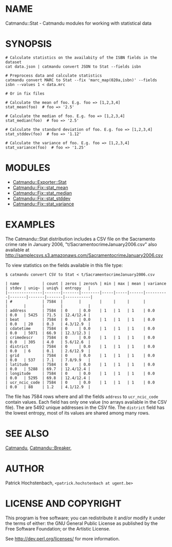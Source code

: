 # NAME

Catmandu::Stat - Catmandu modules for working with statistical data

# SYNOPSIS

    # Calculate statistics on the availabity of the ISBN fields in the dataset
    cat data.json | catmandu convert JSON to Stat --fields isbn

    # Preprocess data and calculate statistics
    catmandu convert MARC to Stat --fix 'marc_map(020a,isbn)' --fields isbn --values 1 < data.mrc

    # Or in fix files

    # Calculate the mean of foo. E.g. foo => [1,2,3,4]
    stat_mean(foo)  # foo => '2.5'

    # Calculate the median of foo. E.g. foo => [1,2,3,4]
    stat_median(foo)  # foo => '2.5'

    # Calculate the standard deviation of foo. E.g. foo => [1,2,3,4]
    stat_stddev(foo)  # foo => '1.12'

    # Calculate the variance of foo. E.g. foo => [1,2,3,4]
    stat_variance(foo)  # foo => '1.25'

# MODULES

- [Catmandu::Exporter::Stat](https://metacpan.org/pod/Catmandu::Exporter::Stat)
- [Catmandu::Fix::stat\_mean](https://metacpan.org/pod/Catmandu::Fix::stat_mean)
- [Catmandu::Fix::stat\_median](https://metacpan.org/pod/Catmandu::Fix::stat_median)
- [Catmandu::Fix::stat\_stddev](https://metacpan.org/pod/Catmandu::Fix::stat_stddev)
- [Catmandu::Fix::stat\_variance](https://metacpan.org/pod/Catmandu::Fix::stat_variance)

# EXAMPLES

The Catmandu::Stat distribution includes a CSV file on the Sacramento crime rate in January 2006,
"t/SacramentocrimeJanuary2006.csv" also available at
http://samplecsvs.s3.amazonaws.com/SacramentocrimeJanuary2006.csv

To view statistics on the fields available in this file type:

    $ catmandu convert CSV to Stat < t/SacramentocrimeJanuary2006.csv

    | name          | count | zeros | zeros% | min | max | mean | variance | stdev | uniq~ | uniq% | entropy   |
    |---------------|-------|-------|--------|-----|-----|------|----------|-------|-------|-------|-----------|
    | #             | 7584  |       |        |     |     |      |          |       |       |       |           |
    | address       | 7584  | 0     | 0.0    | 1   | 1   | 1    | 0.0      | 0.0   | 5425  | 71.5  | 12.4/12.4 |
    | beat          | 7584  | 0     | 0.0    | 1   | 1   | 1    | 0.0      | 0.0   | 20    | 0.3   | 4.3/12.9  |
    | cdatetime     | 7584  | 0     | 0.0    | 1   | 1   | 1    | 0.0      | 0.0   | 5071  | 66.9  | 12.3/12.3 |
    | crimedescr    | 7584  | 0     | 0.0    | 1   | 1   | 1    | 0.0      | 0.0   | 305   | 4.0   | 5.6/12.6  |
    | district      | 7584  | 0     | 0.0    | 1   | 1   | 1    | 0.0      | 0.0   | 6     | 0.1   | 2.6/12.9  |
    | grid          | 7584  | 0     | 0.0    | 1   | 1   | 1    | 0.0      | 0.0   | 537   | 7.1   | 7.8/9.9   |
    | latitude      | 7584  | 0     | 0.0    | 1   | 1   | 1    | 0.0      | 0.0   | 5288  | 69.7  | 12.4/12.4 |
    | longitude     | 7584  | 0     | 0.0    | 1   | 1   | 1    | 0.0      | 0.0   | 5295  | 69.8  | 12.4/12.4 |
    | ucr_ncic_code | 7584  | 0     | 0.0    | 1   | 1   | 1    | 0.0      | 0.0   | 88    | 1.2   | 4.1/12.9  |

The file has 7584 rows where and all the fields `address` to `ucr_ncic_code` contain values.
Each field has only one value (no arrays available in the CSV file). The are 5492 unique
addresses in the CSV file. The `district` field has the lowest entropy, most of its values are
shared among many rows.

# SEE ALSO

[Catmandu](https://metacpan.org/pod/Catmandu),
[Catmandu::Breaker](https://metacpan.org/pod/Catmandu::Breaker),

# AUTHOR

Patrick Hochstenbach, `<patrick.hochstenbach at ugent.be>`

# LICENSE AND COPYRIGHT

This program is free software; you can redistribute it and/or modify it
under the terms of either: the GNU General Public License as published
by the Free Software Foundation; or the Artistic License.

See http://dev.perl.org/licenses/ for more information.
